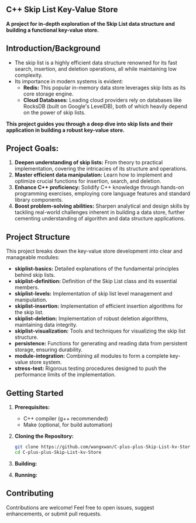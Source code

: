 ## C++ Skip List Key-Value Store 

**A project for in-depth exploration of the Skip List data structure and building a functional key-value store.**

## Introduction/Background

- The skip list is a highly efficient data structure renowned for its fast search, insertion, and deletion operations, all while maintaining low complexity.
- Its importance in modern systems is evident:
    - **Redis:** This popular in-memory data store leverages skip lists as its core storage engine.
    - **Cloud Databases:** Leading cloud providers rely on databases like RocksDB (built on Google's LevelDB), both of which heavily depend on the power of skip lists.

**This project guides you through a deep dive into skip lists and their application in building a robust key-value store.**

## Project Goals:

1. **Deepen understanding of skip lists:** From theory to practical implementation, covering the intricacies of its structure and operations.
2. **Master efficient data manipulation:** Learn how to implement and optimize crucial functions for insertion, search, and deletion.
3. **Enhance C++ proficiency:** Solidify C++ knowledge through hands-on programming exercises, employing core language features and standard library components. 
4. **Boost problem-solving abilities:** Sharpen analytical and design skills by tackling real-world challenges inherent in building a data store, further cementing understanding of algorithm and data structure applications.

## Project Structure

This project breaks down the key-value store development into clear and manageable modules:

- **skiplist-basics:** Detailed explanations of the fundamental principles behind skip lists.
- **skiplist-definition:** Definition of the Skip List class and its essential members.
- **skiplist-levels:** Implementation of skip list level management and manipulation.
- **skiplist-insertion:** Implementation of efficient insertion algorithms for the skip list.
- **skiplist-deletion:** Implementation of robust deletion algorithms, maintaining data integrity.
- **skiplist-visualization:** Tools and techniques for visualizing the skip list structure.
- **persistence:** Functions for generating and reading data from persistent storage, ensuring durability.
- **module-integration:** Combining all modules to form a complete key-value store system.
- **stress-test:** Rigorous testing procedures designed to push the performance limits of the implementation. 

## Getting Started

1. **Prerequisites:**
    - C++ compiler (g++ recommended) 
    - Make (optional, for build automation)
2. **Cloning the Repository:**
   ```bash
   git clone https://github.com/wangxwan/C-plus-plus-Skip-List-kv-Store.git
   cd C-plus-plus-Skip-List-kv-Store
   ```
3. **Building:** 

4. **Running:** 


## Contributing

Contributions are welcome! Feel free to open issues, suggest enhancements, or submit pull requests.
